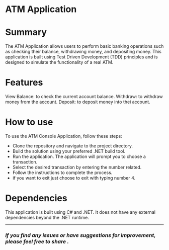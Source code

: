 # ATM  Application 
# Summary
The ATM  Application  allows users to perform basic banking operations such as checking their balance, withdrawing money, and depositing money. This application is built using Test Driven Development (TDD) principles and is designed to simulate the functionality of a real ATM.

# Features
View Balance: to check the current account balance.
Withdraw:  to withdraw money from the account.
Deposit:  to deposit money into thei account.
# How to use 
To use the ATM Console Application, follow these steps:

- Clone the repository and navigate to the project directory.
- Build the solution using your preferred .NET build tool.
- Run the application.
The application will prompt you to choose a transaction.
- Select the desired transaction by entering the number related.
- Follow the  instructions to complete the process.
- if you want to exit just choose to exit with typing number 4.
# Dependencies
This application is built using C# and .NET. It does not have any external dependencies beyond the .NET runtime.

 -----
### *If you find any issues or have suggestions for improvement, please feel free to share .*





